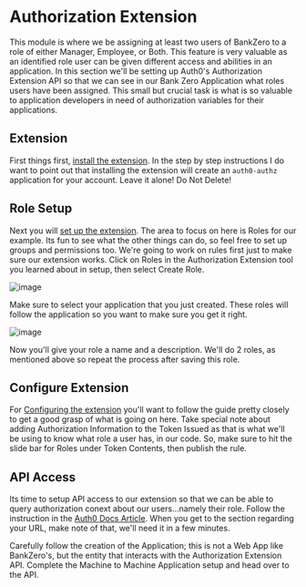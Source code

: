 # Authorization Extension
This module is where we be assigning at least two users of BankZero to a role of either Manager, Employee, or Both.  This feature is very valuable as an identified role user can be given different access and abilities in an application.  In this section we'll be setting up Auth0's Authorization Extension API so that we can see in our Bank Zero Application what roles users have been assigned.  This small but crucial task is what is so valuable to application developers in need of authorization variables for their applications.

## Extension
First things first, [install the extension](https://auth0.com/docs/extensions/authorization-extension/v2/implementation/installation).  In the step by step instructions I do want to point out that installing the extension will create an ```auth0-authz``` application for your account.  Leave it alone!  Do Not Delete!

## Role Setup
Next you will [set up the extension](https://auth0.com/docs/extensions/authorization-extension/v2/implementation/setup).  The area to focus on here is Roles for our example.  Its fun to see what the other things can do, so feel free to set up groups and permissions too.  We're going to work on rules first just to make sure our extension works.  Click on Roles in the Authorization Extension tool you learned about in setup, then select Create Role.

![image](https://user-images.githubusercontent.com/51866741/60392268-03335f80-9ab4-11e9-8243-ccc503363c00.png)

Make sure to select your application that you just created.  These roles will follow the application so you want to make sure you get it right.

![image](https://user-images.githubusercontent.com/51866741/60392276-4392dd80-9ab4-11e9-9f9b-052ec32ecfd3.png)

Now you'll give your role a name and a description.  We'll do 2 roles, as mentioned above so repeat the process after saving this role.

## Configure Extension
 
For [Configuring the extension](https://auth0.com/docs/extensions/authorization-extension/v2/implementation/configuration) you'll want to follow the guide pretty closely to get a good grasp of what is going on here.  Take special note about adding Authorization Information to the Token Issued as that is what we'll be using to know what role a user has, in our code.  So, make sure to hit the slide bar for Roles under Token Contents, then publish the rule.  

## API Access

Its time to setup API access to our extension so that we can be able to query authorization conext about our users...namely their role.  Follow the instruction in the [Auth0 Docs Article](https://auth0.com/docs/extensions/authorization-extension/v2/api-access).  When you get to the section regarding your URL, make note of that, we'll need it in a few minutes.

Carefully follow the creation of the Application; this is not a Web App like BankZero's, but the entity that interacts with the Authorization Extension API.  Complete the Machine to Machine Application setup and head over to the API.  
